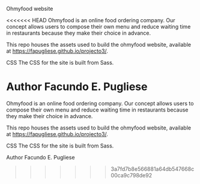 Ohmyfood website

<<<<<<< HEAD
Ohmyfood is an online food ordering company. Our concept allows users to compose their own menu and reduce waiting time in restaurants because they make their choice in advance.

This repo houses the assets used to build the ohmyfood website, available at https://fapugliese.github.io/projecto3/.

CSS The CSS for the site is built from Sass.

Author Facundo E. Pugliese
=======
Ohmyfood is an online food ordering company. Our concept allows users to compose their
own menu and reduce waiting time in restaurants because they make their choice in
advance.

This repo houses the assets used to build the ohmyfood website, available at https://fapugliese.github.io/projecto3/.

CSS
The CSS for the site is built from Sass.

Author
Facundo E. Pugliese
>>>>>>> 3a7fd7b8e566881a64db547668c00ca9c798de92
